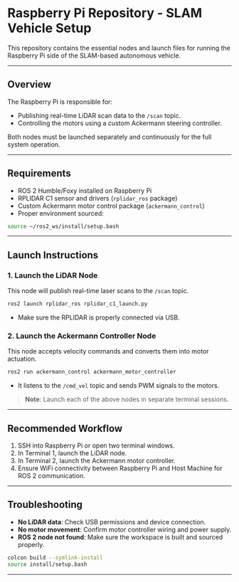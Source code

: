 # Raspberry Pi Repository - SLAM Vehicle Setup

This repository contains the essential nodes and launch files for running the Raspberry Pi side of the SLAM-based autonomous vehicle.

---

## Overview

The Raspberry Pi is responsible for:
- Publishing real-time LiDAR scan data to the `/scan` topic.
- Controlling the motors using a custom Ackermann steering controller.

Both nodes must be launched separately and continuously for the full system operation.

---

## Requirements

- ROS 2 Humble/Foxy installed on Raspberry Pi
- RPLIDAR C1 sensor and drivers (`rplidar_ros` package)
- Custom Ackermann motor control package (`ackermann_control`)
- Proper environment sourced:

```bash
source ~/ros2_ws/install/setup.bash
```

---

## Launch Instructions

### 1. Launch the LiDAR Node

This node will publish real-time laser scans to the `/scan` topic.

```bash
ros2 launch rplidar_ros rplidar_c1_launch.py
```

- Make sure the RPLIDAR is properly connected via USB.

### 2. Launch the Ackermann Controller Node

This node accepts velocity commands and converts them into motor actuation.

```bash
ros2 run ackermann_control ackermann_motor_controller
```

- It listens to the `/cmd_vel` topic and sends PWM signals to the motors.

> **Note**: Launch each of the above nodes in separate terminal sessions.

---

## Recommended Workflow

1. SSH into Raspberry Pi or open two terminal windows.
2. In Terminal 1, launch the LiDAR node.
3. In Terminal 2, launch the Ackermann motor controller.
4. Ensure WiFi connectivity between Raspberry Pi and Host Machine for ROS 2 communication.

---

## Troubleshooting

- **No LiDAR data**: Check USB permissions and device connection.
- **No motor movement**: Confirm motor controller wiring and power supply.
- **ROS 2 node not found**: Make sure the workspace is built and sourced properly.

```bash
colcon build --symlink-install
source install/setup.bash
```

---
